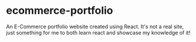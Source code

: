 # ecommerce-portfolio
An E-Commerce portfolio website created using React. It's not a real site, just something for me to both learn react and showcase my knowledge of it!
